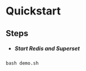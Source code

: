 Quickstart
=================
Steps
------------
- ##### Start Redis and Superset
```
bash demo.sh
```
